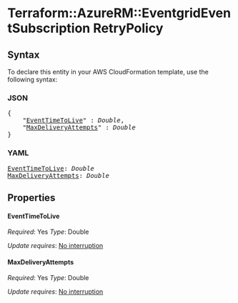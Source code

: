 # Terraform::AzureRM::EventgridEventSubscription RetryPolicy

## Syntax

To declare this entity in your AWS CloudFormation template, use the following syntax:

### JSON

<pre>
{
    "<a href="#eventtimetolive" title="EventTimeToLive">EventTimeToLive</a>" : <i>Double</i>,
    "<a href="#maxdeliveryattempts" title="MaxDeliveryAttempts">MaxDeliveryAttempts</a>" : <i>Double</i>
}
</pre>

### YAML

<pre>
<a href="#eventtimetolive" title="EventTimeToLive">EventTimeToLive</a>: <i>Double</i>
<a href="#maxdeliveryattempts" title="MaxDeliveryAttempts">MaxDeliveryAttempts</a>: <i>Double</i>
</pre>

## Properties

#### EventTimeToLive

_Required_: Yes
_Type_: Double

_Update requires_: [No interruption](https://docs.aws.amazon.com/AWSCloudFormation/latest/UserGuide/using-cfn-updating-stacks-update-behaviors.html#update-no-interrupt)

#### MaxDeliveryAttempts

_Required_: Yes
_Type_: Double

_Update requires_: [No interruption](https://docs.aws.amazon.com/AWSCloudFormation/latest/UserGuide/using-cfn-updating-stacks-update-behaviors.html#update-no-interrupt)

